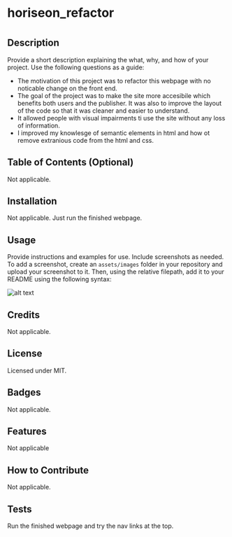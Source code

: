 # horiseon_refactor
# <Your-Project-Title>
## Description
Provide a short description explaining the what, why, and how of your project. Use the following questions as a guide:
- The motivation of this project was to refactor this webpage with no noticable change on the front end. 
- The goal of the project was to make the site more accesibile which benefits both users and the publisher. It was also to improve the layout of the code so that it was cleaner and easier to understand.
- It allowed people with visual impairments ti use the site without any loss of information.
- I improved my knowlesge of semantic elements in html and how ot remove extranious code from the html and css. 
## Table of Contents (Optional)
Not applicable.
## Installation
Not applicable. Just run the finished webpage. 
## Usage
Provide instructions and examples for use. Include screenshots as needed.
To add a screenshot, create an `assets/images` folder in your repository and upload your screenshot to it. Then, using the relative filepath, add it to your README using the following syntax:

![alt text](assets/images/horiseon_refactor_screenshot.png)

## Credits
Not applicable. 
## License
Licensed under MIT.
## Badges
Not applicable.
## Features
Not applicable
## How to Contribute
Not applicable.
## Tests
Run the finished webpage and try the nav links at the top.